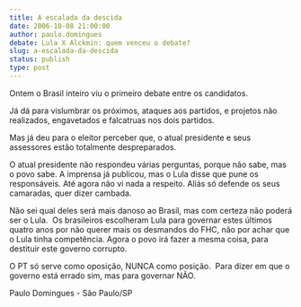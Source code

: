 ```yaml
---
title: A escalada da descida
date: 2006-10-08 21:00:00
author: paulo.domingues
debate: Lula X Alckmin: quem venceu o debate?
slug: a-escalada-da-descida
status: publish 
type: post
---
```


Ontem o Brasil inteiro viu o primeiro debate entre os candidatos.


Já dá para vislumbrar os próximos, ataques aos partidos, e projetos não realizados, engavetados e falcatruas nos dois partidos.


Mas já deu para o eleitor perceber que, o atual presidente e seus assessores estão totalmente despreparados. 


O atual presidente não respondeu várias perguntas, porque não sabe, mas o povo sabe. A imprensa já publicou, mas o Lula disse que pune os responsáveis. Até agora não vi nada a respeito. Aliás só defende os seus camaradas, quer dizer cambada.


Não sei qual deles será mais danoso ao Brasil, mas com certeza não poderá ser o Lula.  Os brasileiros escolheram Lula para governar estes últimos quatro anos por não querer mais os desmandos do FHC, não por achar que o Lula tinha competência. Agora o povo irá fazer a mesma coisa, para destituir este governo corrupto.


O PT só serve como oposição, NUNCA como posição.  Para dizer em que o governo está errado sim, mas para governar NÃO.


Paulo Domingues - São Paulo/SP


